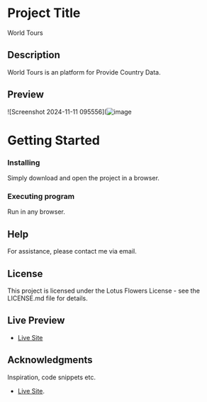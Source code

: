 # Project Title

World Tours

## Description
World Tours is an platform for Provide Country Data.



## Preview
![Screenshot 2024-11-11 095556](![image](https://github.com/user-attachments/assets/ad59559d-bee9-4ae3-836c-eb61d5da470c)





# Getting Started



### Installing

Simply download and open the project in a browser.

### Executing program

Run in any browser.



## Help

For assistance, please contact me via email.


## License

This project is licensed under the Lotus Flowers License - see the LICENSE.md file for details.


## Live Preview
* [Live Site](https://countryy-tour.netlify.app/)

## Acknowledgments

Inspiration, code snippets etc.
* [Live Site](https://countryy-tour.netlify.app/).  
  
